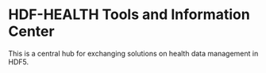 # HDF-HEALTH Tools and Information Center

This is a central hub for exchanging solutions on health data management in HDF5.
